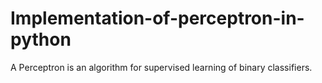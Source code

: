 # Implementation-of-perceptron-in-python
 A Perceptron is an algorithm for supervised learning of binary classifiers.
 
